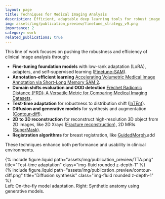 ```yaml
---
layout: page
title: Techniques for Medical Imaging Analysis
description: Efficient, adaptable deep learning tools for robust image analysis.
img: assets/img/publication_preview/finetune_strategy_v9.png
importance: 2
category: work
related_publications: true
---
```


This line of work focuses on pushing the robustness and efficiency of clinical image analysis through:

- **Fine-tuning foundation models** with low-rank adaptation (LoRA), adapters, and self-supervised learning ([Finetune-SAM](https://github.com/mazurowski-lab/finetune-SAM)).
- **Annotation-efficient learning** [Accelerating Volumetric Medical Image Annotation via Short-Long Memory SAM 2](https://arxiv.org/abs/2505.01854).
- **Domain shifts evaluation and OOD detection** [Fréchet Radiomic Distance (FRD): A Versatile Metric for Comparing Medical Imaging Datasets](https://arxiv.org/abs/2412.01496).
- **Test-time adaptation** for robustness to distribution shift ([InTEnt](https://openaccess.thecvf.com/content/CVPR2024W/DEF-AI-MIA/html/Dong_Medical_Image_Segmentation_with_InTEnt_Integrated_Entropy_Weighting_for_Single_CVPRW_2024_paper.html)).
- **Diffusion and generative models** for synthesis and augmentation ([Contour-diff](https://scholar.google.com/citations?view_op=view_citation&hl=en&user=aGjCpQUAAAAJ&citation_for_view=aGjCpQUAAAAJ:hqOjcs7Dif8C)).
- **2D to 3D reconstruction** for reconstruct high-resolution 3D object from 2D images, like 2D Xrays ([Fracture reconstruction](https://scholar.google.com/citations?view_op=view_citation&hl=en&user=aGjCpQUAAAAJ&cstart=20&pagesize=80&sortby=pubdate&citation_for_view=aGjCpQUAAAAJ:LkGwnXOMwfcC)), 2D MRIs ([SuperMask](https://proceedings.mlr.press/v227/gu24b.html)).
- **Registration algorithms** for breast registration, like [GuidedMorph](https://arxiv.org/abs/2505.13414).add

These techniques enhance both performance and usability in clinical environments.

<div class="row">
    <div class="col-sm mt-3">
        {% include figure.liquid path="assets/img/publication_preview/TTA.png" title="Test-time adaptation" class="img-fluid rounded z-depth-1" %}
    </div>
    <div class="col-sm mt-3">
        {% include figure.liquid path="assets/img/publication_preview/contour-diff.png" title="Diffusion synthesis" class="img-fluid rounded z-depth-1" %}
    </div>
</div>

<div class="caption">
    Left: On-the-fly model adaptation. Right: Synthetic anatomy using generative models.
</div>
